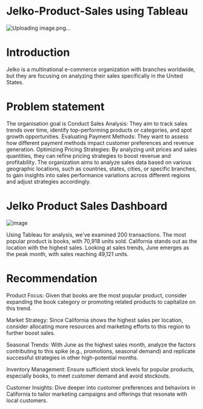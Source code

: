 # Jelko-Product-Sales using Tableau
![Uploading image.png…]()


# Introduction
Jelko is a multinational e-commerce organization with branches worldwide, but they are focusing on analyzing their sales specifically in the United States.

# Problem statement
The organisation goal is Conduct Sales Analysis: They aim to track sales trends over time, identify top-performing products or categories, and spot growth opportunities.
Evaluating Payment Methods: They want to assess how different payment methods impact customer preferences and revenue generation.
Optimizing Pricing Strategies: By analyzing unit prices and sales quantities, they can refine pricing strategies to boost revenue and profitability.
The organization aims to analyze sales data based on various geographic locations, such as countries, states, cities, or specific branches, to gain insights into sales performance variations across different regions and adjust strategies accordingly.

# Jelko Product Sales Dashboard 
![image](https://github.com/Mizlizzy/Jelko-Product-Sales/assets/125541494/ab02327b-be61-4cde-95c1-f9ae18a52ea8)

Using Tableau for analysis, we've examined 200 transactions. The most popular product is books, with 70,918 units sold. California stands out as the location with the highest sales. Looking at sales trends, June emerges as the peak month, with sales reaching 49,121 units.

# Recommendation

Product Focus: Given that books are the most popular product, consider expanding the book category or promoting related products to capitalize on this trend.

Market Strategy: Since California shows the highest sales per location, consider allocating more resources and marketing efforts to this region to further boost sales.

Seasonal Trends: With June as the highest sales month, analyze the factors contributing to this spike (e.g., promotions, seasonal demand) and replicate successful strategies in other high-potential months.

Inventory Management: Ensure sufficient stock levels for popular products, especially books, to meet customer demand and avoid stockouts.

Customer Insights: Dive deeper into customer preferences and behaviors in California to tailor marketing campaigns and offerings that resonate with local customers.






